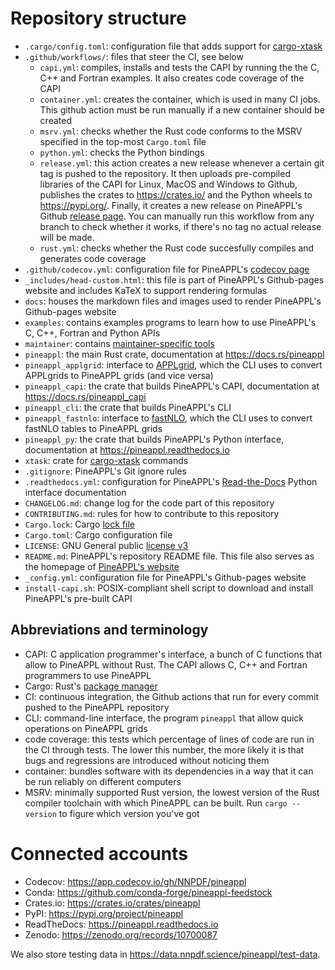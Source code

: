 # Repository structure

- `.cargo/config.toml`: configuration file that adds support for [cargo-xtask]
- `.github/workflows/`: files that steer the CI, see below
  - `capi.yml`: compiles, installs and tests the CAPI by running the the C, C++
    and Fortran examples. It also creates code coverage of the CAPI
  - `container.yml`: creates the container, which is used in many CI jobs. This
    github action must be run manually if a new container should be created
  - `msrv.yml`: checks whether the Rust code conforms to the MSRV specified in
    the top-most `Cargo.toml` file
  - `python.yml`: checks the Python bindings
  - `release.yml`: this action creates a new release whenever a certain git tag
    is pushed to the repository. It then uploads pre-compiled libraries of the
    CAPI for Linux, MacOS and Windows to Github, publishes the crates to
    <https://crates.io/> and the Python wheels to <https://pypi.org/>. Finally,
    it creates a new release on PineAPPL's Github [release page]. You can
    manually run this workflow from any branch to check whether it works, if
    there's no tag no actual release will be made.
  - `rust.yml`: checks whether the Rust code succesfully compiles and generates
    code coverage
- `.github/codecov.yml`: configuration file for PineAPPL's [codecov page]
- `_includes/head-custom.html`: this file is part of PineAPPL's Github-pages
  website and includes KaTeX to support rendering formulas
- `docs`: houses the markdown files and images used to render PineAPPL's
  Github-pages website
- `examples`: contains examples programs to learn how to use PineAPPL's C, C++,
  Fortran and Python APIs
- `maintainer`: contains [maintainer-specific tools]
- `pineappl`: the main Rust crate, documentation at <https://docs.rs/pineappl>
- `pineappl_applgrid`: interface to [APPLgrid], which the CLI uses to convert
  APPLgrids to PineAPPL grids (and vice versa)
- `pineappl_capi`: the crate that builds PineAPPL's CAPI, documentation at
  <https://docs.rs/pineappl_capi>
- `pineappl_cli`: the crate that builds PineAPPL's CLI
- `pineappl_fastnlo`: interface to [fastNLO], which the CLI uses to convert
  fastNLO tables to PineAPPL grids
- `pineappl_py`: the crate that builds PineAPPL's Python interface,
  documentation at <https://pineappl.readthedocs.io>
- `xtask`: crate for [cargo-xtask] commands
- `.gitignore`: PineAPPL's Git ignore rules
- `.readthedocs.yml`: configuration for PineAPPL's [Read-the-Docs] Python
  interface documentation
- `CHANGELOG.md`: change log for the code part of this repository
- `CONTRIBUTING.md`: rules for how to contribute to this repository
- `Cargo.lock`: Cargo [lock file]
- `Cargo.toml`: Cargo configuration file
- `LICENSE`: GNU General public [license v3]
- `README.md`: PineAPPL's repository README file. This file also serves as the
  homepage of [PineAPPL's website]
- `_config.yml`: configuration file for PineAPPL's Github-pages website
- `install-capi.sh`: POSIX-compliant shell script to download and install
  PineAPPL's pre-built CAPI

[cargo-xtask]: https://github.com/matklad/cargo-xtask
[release page]: https://github.com/NNPDF/pineappl/releases
[codecov page]: https://app.codecov.io/gh/NNPDF/pineappl
[maintainer-specific tools]: ../maintainer/README.md
[APPLgrid]: https://applgrid.hepforge.org/
[fastNLO]: https://fastnlo.hepforge.org/
[Read-the-Docs]: https://pineappl.readthedocs.io/
[lock file]: https://doc.rust-lang.org/cargo/guide/cargo-toml-vs-cargo-lock.html
[license v3]: https://www.gnu.org/licenses/gpl-3.0.en.html
[PineAPPL's website]: https://nnpdf.github.io/pineappl/

## Abbreviations and terminology

- CAPI: C application programmer's interface, a bunch of C functions that allow
  to PineAPPL without Rust. The CAPI allows C, C++ and Fortran programmers to
  use PineAPPL
- Cargo: Rust's [package manager]
- CI: continuous integration, the Github actions that run for every commit
  pushed to the PineAPPL repository
- CLI: command-line interface, the program `pineappl` that allow quick
  operations on PineAPPL grids
- code coverage: this tests which percentage of lines of code are run in the CI
  through tests. The lower this number, the more likely it is that bugs and
  regressions are introduced without noticing them
- container: bundles software with its dependencies in a way that it can be run
  reliably on different computers
- MSRV: minimally supported Rust version, the lowest version of the Rust
  compiler toolchain with which PineAPPL can be built. Run `cargo --version` to
  figure which version you've got

[package manager]: https://doc.rust-lang.org/cargo/index.html

# Connected accounts

- Codecov: <https://app.codecov.io/gh/NNPDF/pineappl>
- Conda: <https://github.com/conda-forge/pineappl-feedstock>
- Crates.io: <https://crates.io/crates/pineappl>
- PyPI: <https://pypi.org/project/pineappl>
- ReadTheDocs: <https://pineappl.readthedocs.io>
- Zenodo: <https://zenodo.org/records/10700087>

We also store testing data in <https://data.nnpdf.science/pineappl/test-data>.

